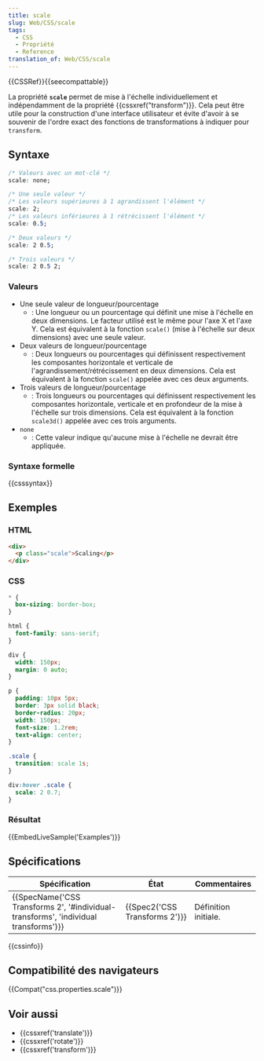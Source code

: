 ```yaml
---
title: scale
slug: Web/CSS/scale
tags:
  - CSS
  - Propriété
  - Reference
translation_of: Web/CSS/scale
---
```

{{CSSRef}}{{seecompattable}}

La propriété **`scale`** permet de mise à l'échelle individuellement et indépendamment de la propriété {{cssxref("transform")}}. Cela peut être utile pour la construction d'une interface utilisateur et évite d'avoir à se souvenir de l'ordre exact des fonctions de transformations à indiquer pour `transform`.

## Syntaxe

```css
/* Valeurs avec un mot-clé */
scale: none;

/* Une seule valeur */
/* Les valeurs supérieures à 1 agrandissent l'élément */
scale: 2;
/* Les valeurs inférieures à 1 rétrécissent l'élément */
scale: 0.5;

/* Deux valeurs */
scale: 2 0.5;

/* Trois valeurs */
scale: 2 0.5 2;
```

### Valeurs

- Une seule valeur de longueur/pourcentage
  - : Une longueur ou un pourcentage qui définit une mise à l'échelle en deux dimensions. Le facteur utilisé est le même pour l'axe X et l'axe Y. Cela est équivalent à la fonction `scale()` (mise à l'échelle sur deux dimensions) avec une seule valeur.
- Deux valeurs de longueur/pourcentage
  - : Deux longueurs ou pourcentages qui définissent respectivement les composantes horizontale et verticale de l'agrandissement/rétrécissement en deux dimensions. Cela est équivalent à la fonction `scale()` appelée avec ces deux arguments.
- Trois valeurs de longueur/pourcentage
  - : Trois longueurs ou pourcentages qui définissent respectivement les composantes horizontale, verticale et en profondeur de la mise à l'échelle sur trois dimensions. Cela est équivalent à la fonction `scale3d()` appelée avec ces trois arguments.
- `none`
  - : Cette valeur indique qu'aucune mise à l'échelle ne devrait être appliquée.

### Syntaxe formelle

{{csssyntax}}

## Exemples

### HTML

```html
<div>
  <p class="scale">Scaling</p>
</div>
```

### CSS

```css
* {
  box-sizing: border-box;
}

html {
  font-family: sans-serif;
}

div {
  width: 150px;
  margin: 0 auto;
}

p {
  padding: 10px 5px;
  border: 3px solid black;
  border-radius: 20px;
  width: 150px;
  font-size: 1.2rem;
  text-align: center;
}

.scale {
  transition: scale 1s;
}

div:hover .scale {
  scale: 2 0.7;
}
```

### Résultat

{{EmbedLiveSample('Examples')}}

## Spécifications

| Spécification                                                                                                    | État                                     | Commentaires         |
| ---------------------------------------------------------------------------------------------------------------- | ---------------------------------------- | -------------------- |
| {{SpecName('CSS Transforms 2', '#individual-transforms', 'individual transforms')}} | {{Spec2('CSS Transforms 2')}} | Définition initiale. |

{{cssinfo}}

## Compatibilité des navigateurs

{{Compat("css.properties.scale")}}

## Voir aussi

- {{cssxref('translate')}}
- {{cssxref('rotate')}}
- {{cssxref('transform')}}
